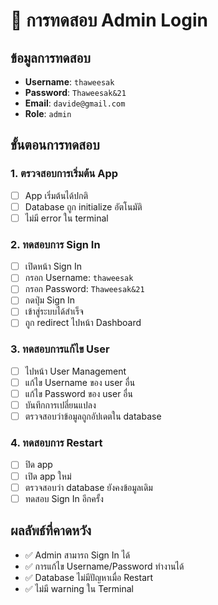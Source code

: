 # 🧪 การทดสอบ Admin Login

## ข้อมูลการทดสอบ
- **Username**: `thaweesak`
- **Password**: `Thaweesak&21`
- **Email**: `davide@gmail.com`
- **Role**: `admin`

## ขั้นตอนการทดสอบ

### 1. ตรวจสอบการเริ่มต้น App
- [ ] App เริ่มต้นได้ปกติ
- [ ] Database ถูก initialize อัตโนมัติ
- [ ] ไม่มี error ใน terminal

### 2. ทดสอบการ Sign In
- [ ] เปิดหน้า Sign In
- [ ] กรอก Username: `thaweesak`
- [ ] กรอก Password: `Thaweesak&21`
- [ ] กดปุ่ม Sign In
- [ ] เข้าสู่ระบบได้สำเร็จ
- [ ] ถูก redirect ไปหน้า Dashboard

### 3. ทดสอบการแก้ไข User
- [ ] ไปหน้า User Management
- [ ] แก้ไข Username ของ user อื่น
- [ ] แก้ไข Password ของ user อื่น
- [ ] บันทึกการเปลี่ยนแปลง
- [ ] ตรวจสอบว่าข้อมูลถูกอัปเดตใน database

### 4. ทดสอบการ Restart
- [ ] ปิด app
- [ ] เปิด app ใหม่
- [ ] ตรวจสอบว่า database ยังคงข้อมูลเดิม
- [ ] ทดสอบ Sign In อีกครั้ง

## ผลลัพธ์ที่คาดหวัง
- ✅ Admin สามารถ Sign In ได้
- ✅ การแก้ไข Username/Password ทำงานได้
- ✅ Database ไม่มีปัญหาเมื่อ Restart
- ✅ ไม่มี warning ใน Terminal
